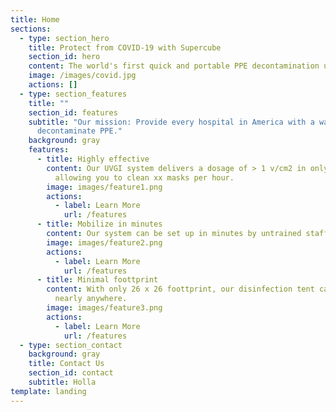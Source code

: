 ```yaml
---
title: Home
sections:
  - type: section_hero
    title: Protect from COVID-19 with Supercube
    section_id: hero
    content: The world's first quick and portable PPE decontamination unit
    image: /images/covid.jpg
    actions: []
  - type: section_features
    title: ""
    section_id: features
    subtitle: "Our mission: Provide every hospital in America with a way to
      decontaminate PPE."
    background: gray
    features:
      - title: Highly effective
        content: Our UVGI system delivers a dosage of > 1 v/cm2 in only xx minutes,
          allowing you to clean xx masks per hour.
        image: images/feature1.png
        actions:
          - label: Learn More
            url: /features
      - title: Mobilize in minutes
        content: Our system can be set up in minutes by untrained staff.
        image: images/feature2.png
        actions:
          - label: Learn More
            url: /features
      - title: Minimal foottprint
        content: With only 26 x 26 foottprint, our disinfection tent can be set up
          nearly anywhere.
        image: images/feature3.png
        actions:
          - label: Learn More
            url: /features
  - type: section_contact
    background: gray
    title: Contact Us
    section_id: contact
    subtitle: Holla
template: landing
---
```

